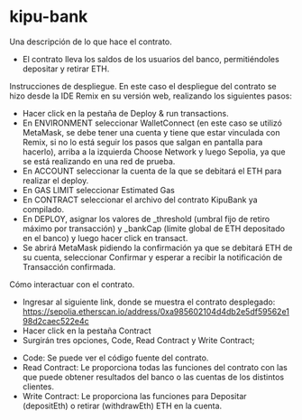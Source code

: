 # kipu-bank
Una descripción de lo que hace el contrato.
- El contrato lleva los saldos de los usuarios del banco, permitiéndoles depositar y retirar ETH.

Instrucciones de despliegue.
En este caso el despliegue del contrato se hizo desde la IDE Remix en su versión web, realizando los siguientes pasos:
* Hacer click en la pestaña de Deploy & run transactions.
* En ENVIRONMENT seleccionar WalletConnect (en este caso se utilizó MetaMask, se debe tener una cuenta y tiene que estar vinculada con Remix, si no lo está seguir los pasos que salgan en pantalla para hacerlo), arriba a la izquierda Choose Network y luego Sepolia, ya que se está realizando en una red de prueba.
* En ACCOUNT seleccionar la cuenta de la que se debitará el ETH para realizar el deploy.
* En GAS LIMIT seleccionar Estimated Gas
* En CONTRACT seleccionar el archivo del contrato KipuBank ya compilado.
* En DEPLOY, asignar los valores de _threshold (umbral fijo de retiro máximo por transacción) y _bankCap (límite global de ETH depositado en el banco) y luego hacer click en transact.
* Se abrirá MetaMask pidiendo la confirmación ya que se debitará ETH de su cuenta, seleccionar Confirmar y esperar a recibir la notificación de Transacción confirmada.

Cómo interactuar con el contrato.
* Ingresar al siguiente link, donde se muestra el contrato desplegado: https://sepolia.etherscan.io/address/0xa985602104d4db2e5df59562e198d2caec522e4c
* Hacer click en la pestaña Contract
* Surgirán tres opciones, Code, Read Contract y Write Contract;
- Code: Se puede ver el código fuente del contrato.
- Read Contract: Le proporciona todas las funciones del contrato con las que puede obtener resultados del banco o las cuentas de los distintos clientes.
- Write Contract: Le proporciona las funciones para Depositar (depositEth) o retirar (withdrawEth) ETH en la cuenta.
